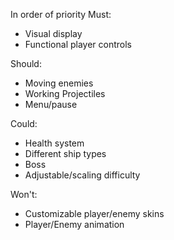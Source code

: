 In order of priority
Must:
- Visual display
- Functional player controls

Should:
- Moving enemies
- Working Projectiles
- Menu/pause

Could:
- Health system
- Different ship types
- Boss
- Adjustable/scaling difficulty

Won't:
- Customizable player/enemy skins
- Player/Enemy animation